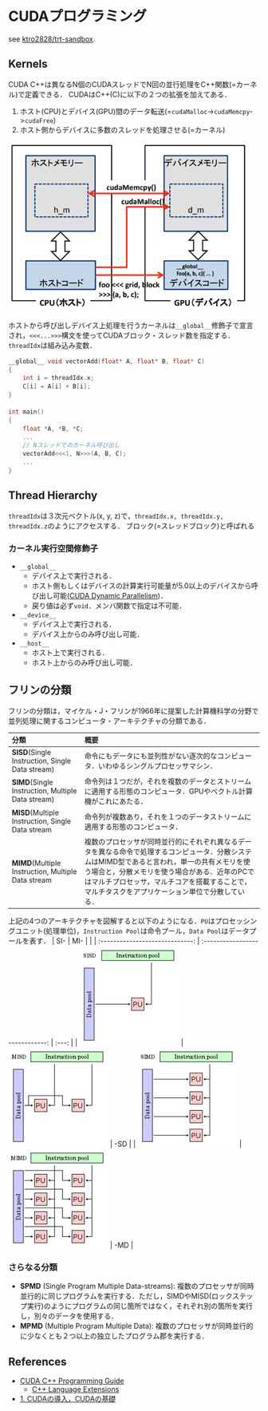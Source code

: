 # CUDAプログラミング

see [ktro2828/trt-sandbox](https://github.com/ktro2828/trt-sandbox.git).

## Kernels
CUDA C++は異なるN個のCUDAスレッドでN回の並行処理をC++関数(=カーネル)で定義できる．
CUDAはC++(C)に以下の２つの拡張を加えてある．

1. ホスト(CPU)とデバイス(GPU)間のデータ転送(=`cudaMalloc`->`cudaMemcpy`->`cudaFree`)
2. ホスト側からデバイスに多数のスレッドを処理させる(=カーネル)

<img src="./imgs/cuda_overview.png" width=480>

ホストから呼び出しデバイス上処理を行うカーネルは`__global__`修飾子で宣言され，`<<<...>>>`構文を使ってCUDAブロック・スレッド数を指定する．`threadIdx`は組み込み変数．

```cpp
__global__ void vectorAdd(float* A, float* B, float* C)
{
    int i = threadIdx.x;
    C[i] = A[i] + B[i];
}

int main()
{
    float *A, *B, *C;
    ...
    // Nスレッドでのカーネル呼び出し
    vectorAdd<<<1, N>>>(A, B, C);
    ...
}
```

## Thread Hierarchy
`threadIdx`は３次元ベクトル(x, y, z)で，`threadIdx.x, threadIdx.y, threadIdx.z`のようにアクセスする．
ブロック(=スレッドブロック)と呼ばれる

### カーネル実行空間修飾子

- `__global__`
  - デバイス上で実行される．
  - ホスト側もしくはデバイスの計算実行可能量が5.0以上のデバイスから呼び出し可能([CUDA Dynamic Parallelism](https://docs.nvidia.com/cuda/cuda-c-programming-guide/index.html#cuda-dynamic-parallelism))．
  - 戻り値は必ず`void`．メンバ関数で指定は不可能．
- `__device__`
  - デバイス上で実行される．
  - デバイス上からのみ呼び出し可能．
- `__host__`
  - ホスト上で実行される．
  - ホスト上からのみ呼び出し可能．

## フリンの分類
フリンの分類は，マイケル・J・フリンが1966年に提案した計算機科学の分野で並列処理に関するコンピュータ・アーキテクチャの分類である．

| 分類                                            | 概要                                                                                                                                                                                                                                                                                             |
| :---------------------------------------------- | :----------------------------------------------------------------------------------------------------------------------------------------------------------------------------------------------------------------------------------------------------------------------------------------------- |
| **SISD**(Single Instruction, Single Data stream)    | 命令にもデータにも並列性がない逐次的なコンピュータ．いわゆるシングルプロセッサマシン．                                                                                                                                                                                                           |
| **SIMD**(Single Instruction, Multiple Data stream)  | 命令列は１つだが，それを複数のデータとストリームに適用する形態のコンピュータ．GPUやベクトル計算機がこれにあたる．                                                                                                                                                                                |
| **MISD**(Multiple Instruction, Single Data stream   | 命令列が複数あり，それを１つのデータストリームに適用する形態のコンピュータ．                                                                                                                                                                                                                     |
| **MIMD**(Multiple Instruction, Multiple Data stream | 複数のプロセッサが同時並行的にそれぞれ異なるデータを異なる命令で処理するコンピュータ．分散システムはMIMD型であると言われ，単一の共有メモリを使う場合と，分散メモリを使う場合がある．近年のPCではマルチプロセッサ，マルチコアを搭載することで，マルチタスクをアプリケーション単位で分散している． |

上記の4つのアーキテクチャを図解すると以下のようになる．`PU`はプロセッシングユニット(処理単位)，`Instruction Pool`は命令プール，`Data Pool`はデータプールを表す．
|               SI-               |               MI-               |       |
| :-----------------------------: | :-----------------------------: | :---: |
| <img src="./imgs/SISD.svg.png"> | <img src="./imgs/MISD.svg.png"> |  -SD  |
| <img src="./imgs/SIMD.svg.png"> | <img src="./imgs/MIMD.svg.png"> |  -MD  |

### さらなる分類
- **SPMD** (Single Program Multiple Data-streams): 複数のプロセッサが同時並行的に同じプログラムを実行する．ただし，SIMDやMISD(ロックステップ実行)のようにプログラムの同じ箇所ではなく，それぞれ別の箇所を実行し，別々のデータを使用する．
- **MPMD** (Multiple Program Multiple Data): 複数のプロセッサが同時並行的に少なくとも２つ以上の独立したプログラム郡を実行する．

## References
- [CUDA C++ Programming Guide](https://docs.nvidia.com/cuda/cuda-c-programming-guide/)
  - [C++ Language Extensions](https://docs.nvidia.com/cuda/cuda-c-programming-guide/index.html#c-language-extensions)
- [1. CUDAの導入，CUDAの基礎](https://co-crea.jp/wp-content/uploads/2016/07/File_2.pdf)
